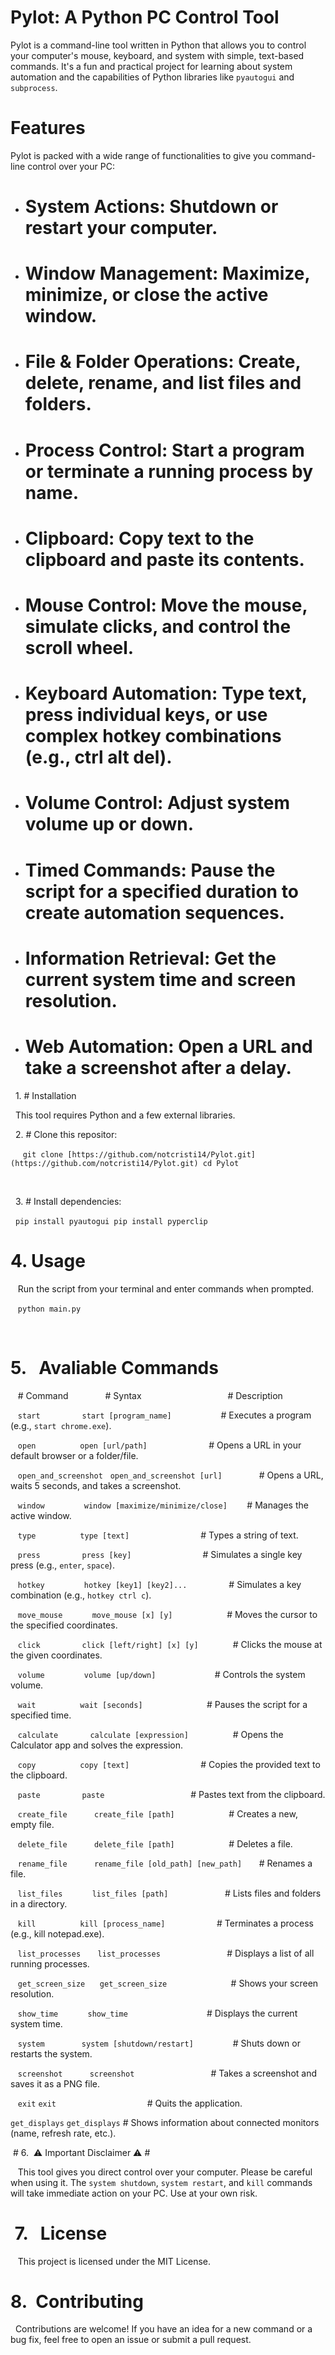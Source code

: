 # Pylot: A Python PC Control Tool

Pylot is a command-line tool written in Python that allows you to control your computer's mouse, keyboard, and system with simple, text-based commands. It's a fun and practical project for learning about system automation and the capabilities of Python libraries like `pyautogui` and `subprocess`.

# Features

Pylot is packed with a wide range of functionalities to give you command-line control over your PC:

- # System Actions: Shutdown or restart your computer.

- # Window Management: Maximize, minimize, or close the active window.

- # File & Folder Operations: Create, delete, rename, and list files and folders.

- # Process Control: Start a program or terminate a running process by name.

- # Clipboard: Copy text to the clipboard and paste its contents.

- # Mouse Control: Move the mouse, simulate clicks, and control the scroll wheel.

- # Keyboard Automation: Type text, press individual keys, or use complex hotkey combinations (e.g., ctrl alt del).

- # Volume Control: Adjust system volume up or down.

- # Timed Commands: Pause the script for a specified duration to create automation sequences.

- # Information Retrieval: Get the current system time and screen resolution.

- # Web Automation: Open a URL and take a screenshot after a delay.

  1. # Installation

  This tool requires Python and a few external libraries.

   2.  # Clone this repositor:

     `git clone [https://github.com/notcristi14/Pylot.git](https://github.com/notcristi14/Pylot.git)
     cd Pylot`

 

  3. # Install dependencies:

   `pip install pyautogui
    pip install pyperclip`

#  4. Usage  #

   Run the script from your terminal and enter commands when prompted.

   `python main.py`
                
   

#  5.   Avaliable Commands  #

   # Command               # Syntax                                   # Description

   `start`                 `start [program_name]`                    # Executes a program (e.g., `start chrome.exe`).

   `open`                  `open [url/path]`                         # Opens a URL in your default browser or a folder/file.

   `open_and_screenshot`   `open_and_screenshot [url]`               # Opens a URL, waits 5 seconds, and takes a screenshot.

   `window`                `window [maximize/minimize/close]`        # Manages the active window.

   `type`                  `type [text]`                             # Types a string of text.

   `press`                 `press [key]`                             # Simulates a single key press (e.g., `enter`, `space`).

   `hotkey`                `hotkey [key1] [key2]...`                 # Simulates a key combination (e.g., `hotkey ctrl c`).

   `move_mouse`            `move_mouse [x] [y]`                      # Moves the cursor to the specified coordinates.

   `click`                 `click [left/right] [x] [y]`              # Clicks the mouse at the given coordinates.

   `volume`                `volume [up/down]`                        # Controls the system volume.

   `wait`                  `wait [seconds]`                          # Pauses the script for a specified time.

   `calculate`             `calculate [expression]`                  # Opens the Calculator app and solves the expression.

   `copy`                  `copy [text]`                             # Copies the provided text to the clipboard.

   `paste`                 `paste`                                   # Pastes text from the clipboard.

   `create_file`           `create_file [path]`                      # Creates a new, empty file.

   `delete_file`           `delete_file [path]`                      # Deletes a file.

   `rename_file`           `rename_file [old_path] [new_path]`       # Renames a file.

   `list_files`            `list_files [path]`                       # Lists files and folders in a directory.

   `kill`                  `kill [process_name]`                     # Terminates a process (e.g., kill notepad.exe).

   `list_processes`       `list_processes`                           # Displays a list of all running processes.

   `get_screen_size`      `get_screen_size`                          # Shows your screen resolution.

   `show_time`            `show_time`                                # Displays the current system time.

   `system`               `system [shutdown/restart]`                # Shuts down or restarts the system.

   `screenshot`           `screenshot`                               # Takes a screenshot and saves it as a PNG file.

   `exit`                 `exit`                                     # Quits the application.
   
   `get_displays`        `get_displays`                              # Shows information about connected monitors (name, refresh rate, etc.).



 #  6.  ⚠️ Important Disclaimer  ⚠️ #

   This tool gives you direct control over your computer. Please be careful when using it. The `system shutdown`, `system restart`, and `kill` commands will take immediate action on your PC. Use at your own risk.



#  7.   License #

   This project is licensed under the MIT License.



# 8.  Contributing #

  Contributions are welcome! If you have an idea for a new command or a bug fix, feel free to open an issue or submit a pull request.
